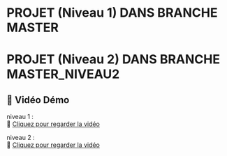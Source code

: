 # PROJET (Niveau 1) DANS BRANCHE MASTER 
# PROJET (Niveau 2) DANS BRANCHE MASTER_NIVEAU2
## 🎥 Vidéo Démo 

niveau 1 :  
🔗 [Cliquez pour regarder la vidéo](https://drive.google.com/file/d/1ahSYQTrhoxsJabvdjk3DOKQ68LQD96AW/view?usp=sharing)

niveau 2 :  
🔗 [Cliquez pour regarder la vidéo](https://drive.google.com/file/d/1sPhcgoPa0FNlfMQgrbvEy1GExem_BOj_/view)


